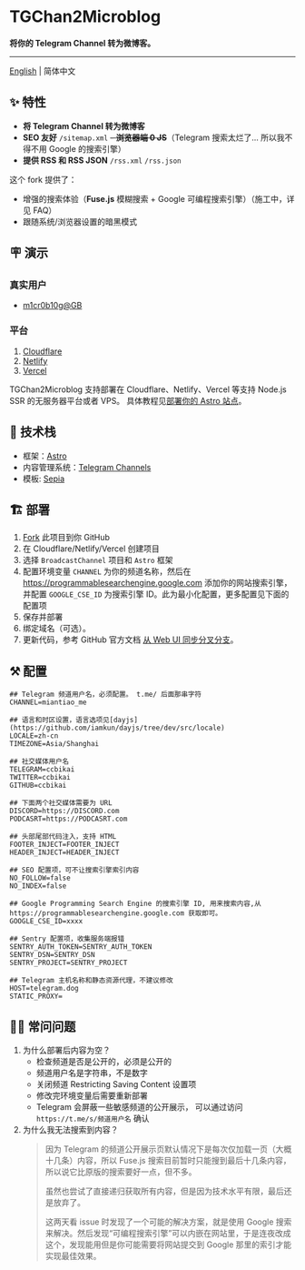 # TGChan2Microblog

**将你的 Telegram Channel 转为微博客。**

---

[English](./README.md) | 简体中文

## ✨ 特性

- **将 Telegram Channel 转为微博客**
- **SEO 友好** `/sitemap.xml`
  ~~- **浏览器端 0 JS**~~（Telegram 搜索太烂了... 所以我不得不用 Google 的搜索引擎）
- **提供 RSS 和 RSS JSON** `/rss.xml` `/rss.json`

这个 fork 提供了：

- 增强的搜索体验（**Fuse.js** 模糊搜索 + Google 可编程搜索引擎）（施工中，详见 FAQ）
- 跟随系统/浏览器设置的暗黑模式

## 🪧 演示

### 真实用户

- [m1cr0b10g@GB](https://gb-microblog.pages.dev/)

### 平台

1. [Cloudflare](https://broadcast-channel.pages.dev/)
2. [Netlify](https://broadcast-channel.netlify.app/)
3. [Vercel](https://broadcast-channel.vercel.app/)

TGChan2Microblog 支持部署在 Cloudflare、Netlify、Vercel 等支持 Node.js SSR 的无服务器平台或者 VPS。
具体教程见[部署你的 Astro 站点](https://docs.astro.build/zh-cn/guides/deploy/)。

## 🧱 技术栈

- 框架：[Astro](https://astro.build/)
- 内容管理系统：[Telegram Channels](https://telegram.org/tour/channels)
- 模板: [Sepia](https://github.com/Planetable/SiteTemplateSepia)

## 🏗️ 部署

1. [Fork](https://github.com/ccbikai/BroadcastChannel/fork) 此项目到你 GitHub
2. 在 Cloudflare/Netlify/Vercel 创建项目
3. 选择 `BroadcastChannel` 项目和 `Astro` 框架
4. 配置环境变量 `CHANNEL` 为你的频道名称，然后在 https://programmablesearchengine.google.com 添加你的网站搜索引擎，并配置 `GOOGLE_CSE_ID` 为搜索引擎 ID。此为最小化配置，更多配置见下面的配置项
5. 保存并部署
6. 绑定域名（可选）。
7. 更新代码，参考 GitHub 官方文档 [从 Web UI 同步分叉分支](https://docs.github.com/zh/pull-requests/collaborating-with-pull-requests/working-with-forks/syncing-a-fork#syncing-a-fork-branch-from-the-web-ui)。

## ⚒️ 配置

```env
## Telegram 频道用户名，必须配置。 t.me/ 后面那串字符
CHANNEL=miantiao_me

## 语言和时区设置，语言选项见[dayjs](https://github.com/iamkun/dayjs/tree/dev/src/locale)
LOCALE=zh-cn
TIMEZONE=Asia/Shanghai

## 社交媒体用户名
TELEGRAM=ccbikai
TWITTER=ccbikai
GITHUB=ccbikai

## 下面两个社交媒体需要为 URL
DISCORD=https://DISCORD.com
PODCASRT=https://PODCASRT.com

## 头部尾部代码注入，支持 HTML
FOOTER_INJECT=FOOTER_INJECT
HEADER_INJECT=HEADER_INJECT

## SEO 配置项，可不让搜索引擎索引内容
NO_FOLLOW=false
NO_INDEX=false

## Google Programming Search Engine 的搜索引擎 ID, 用来搜索内容,从 https://programmablesearchengine.google.com 获取即可。
GOOGLE_CSE_ID=xxxx

## Sentry 配置项，收集服务端报错
SENTRY_AUTH_TOKEN=SENTRY_AUTH_TOKEN
SENTRY_DSN=SENTRY_DSN
SENTRY_PROJECT=SENTRY_PROJECT

## Telegram 主机名称和静态资源代理，不建议修改
HOST=telegram.dog
STATIC_PROXY=
```

## 🙋🏻 常问问题

1. 为什么部署后内容为空？
   - 检查频道是否是公开的，必须是公开的
   - 频道用户名是字符串，不是数字
   - 关闭频道 Restricting Saving Content 设置项
   - 修改完环境变量后需要重新部署
   - Telegram 会屏蔽一些敏感频道的公开展示， 可以通过访问 `https://t.me/s/频道用户名` 确认
2. 为什么我无法搜索到内容？
   > 因为 Telegram 的频道公开展示页默认情况下是每次仅加载一页（大概十几条）内容，所以 Fuse.js 搜索目前暂时只能搜到最后十几条内容，所以说它比原版的搜索要好一点，但不多。
   >
   > 虽然也尝试了直接递归获取所有内容，但是因为技术水平有限，最后还是放弃了。
   >
   > 这两天看 issue 时发现了一个可能的解决方案，就是使用 Google 搜索来解决。然后发现“可编程搜索引擎”可以内嵌在网站里，于是连夜改成这个，发现能用但是你可能需要将网站提交到 Google 那里的索引才能实现最佳效果。
